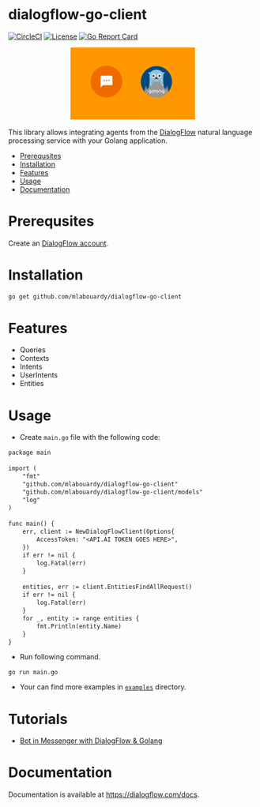 # dialogflow-go-client

[![CircleCI](https://circleci.com/gh/mlabouardy/dialogflow-go-client.svg?style=svg)](https://circleci.com/gh/mlabouardy/dialogflow-go-client) [![License](https://img.shields.io/badge/License-Apache%202.0-yellowgreen.svg)](https://opensource.org/licenses/Apache-2.0) [![Go Report Card](https://goreportcard.com/badge/github.com/mlabouardy/apiai-go-client)](https://goreportcard.com/report/github.com/mlabouardy/apiai-go-client)

<div align="center">
	<img src="logo.png" width="50%"/>
</div>

This library allows integrating agents from the [DialogFlow](https://dialogflow.com) natural language processing service with your Golang application.

* [Prerequsites](#prerequsites)
* [Installation](#installation)
* [Features](#features)
* [Usage](#usage)
* [Documentation](#documentation)

# Prerequsites

Create an [DialogFlow account](https://dialogflow.com/).

# Installation

```shell
go get github.com/mlabouardy/dialogflow-go-client
```

# Features

* Queries
* Contexts
* Intents
* UserIntents
* Entities

# Usage

* Create `main.go` file with the following code:
```golang
package main

import (
	"fmt"
	"github.com/mlabouardy/dialogflow-go-client"
	"github.com/mlabouardy/dialogflow-go-client/models"
	"log"
)

func main() {
	err, client := NewDialogFlowClient(Options{
		AccessToken: "<API.AI TOKEN GOES HERE>",
	})
	if err != nil {
		log.Fatal(err)
	}

	entities, err := client.EntitiesFindAllRequest()
	if err != nil {
		log.Fatal(err)
	}
	for _, entity := range entities {
		fmt.Println(entity.Name)
	}
}
```
* Run following command.
```shell
go run main.go
```
* Your can find more examples in [`examples`](examples) directory.

# Tutorials

* [Bot in Messenger with DialogFlow & Golang](http://www.blog.labouardy.com/bot-in-messenger-with-dialogflow-golang/)

# Documentation

Documentation is available at https://dialogflow.com/docs.

